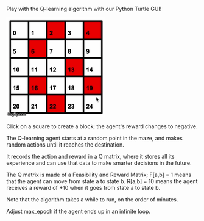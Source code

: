Play with the Q-learning algorithm with our Python Turtle GUI! 

![alt text](qlearning.gif)

Click on a square to create a block; the agent's reward changes to negative.

The Q-learning agent starts at a random point in the maze, and makes random actions until it reaches the destination.

It records the action and reward in a Q matrix, where it stores all its experience and can use that data to make smarter decisions in the future.

The Q matrix is made of a Feasibility and Reward Matrix; F[a,b] = 1 means that the agent can move from state a to state b. R[a,b] = 10 means the agent receives a reward of +10 when it goes from state a to state b. 

Note that the algorithm takes a while to run, on the order of minutes.

Adjust max_epoch if the agent ends up in an infinite loop.